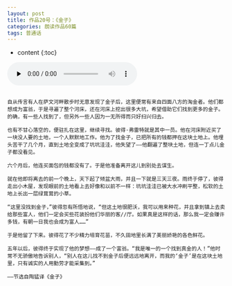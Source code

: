 ```yaml
---
layout: post
title: 作品20号：《金子》
categories: 朗读作品60篇
tags: 普通话
---
```


* content
{:toc}



<audio id="audio" controls="" preload="none">
<source id="MP3" src="https://www.conceptenglish.cn/x/PTH60/20.MP3">
</audio>



```

自从传言有人在萨文河畔散步时无意发现了金子后，这里便常有来自四面八方的淘金者。他们都想成为富翁，于是寻遍了整个河床，还在河床上挖出很多大坑，希望借助它们找到更多的金子。的确，有一些人找到了，但另外一些人因为一无所得而只好扫兴归去。

也有不甘心落空的，便驻扎在这里，继续寻找。彼得·弗雷特就是其中一员。他在河床附近买了一块没人要的土地，一个人默默地工作。他为了找金子，已把所有的钱都押在这块土地上。他埋头苦干了几个月，直到土地全变成了坑坑洼洼，他失望了——他翻遍了整块土地，但连一丁点儿金子都没看见。

六个月后，他连买面包的钱都没有了。于是他准备离开这儿到别处去谋生。

就在他即将离去的前一个晚上，天下起了倾盆大雨，并且一下就是三天三夜。雨终于停了，彼得走出小木屋，发现眼前的土地看上去好像和以前不一样：坑坑洼洼已被大水冲刷平整，松软的土地上长出一层绿茸茸的小草。

“这里没找到金子，”彼得忽有所悟地说，“但这土地很肥沃，我可以用来种花，并且拿到镇上去卖给那些富人，他们一定会买些花装扮他们华丽的客//厅。如果真是这样的话，那么我一定会赚许多钱，有朝一日我也会成为富人……”

于是他留了下来。彼得花了不少精力培育花苗，不久田地里长满了美丽娇艳的各色鲜花。

五年以后，彼得终于实现了他的梦想——成了一个富翁。“我是唯一的一个找到真金的人！”他时常不无骄傲地告诉别人，“别人在这儿找不到金子后便远远地离开，而我的‘金子’是在这块土地里，只有诚实的人用勤劳才能采集到。”

——节选自陶猛译《金子》

```
